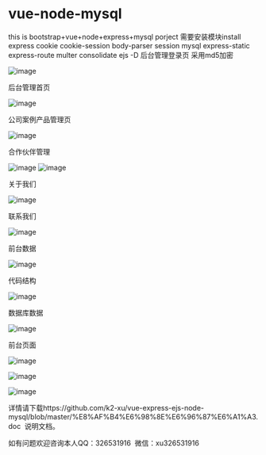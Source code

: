 # vue-node-mysql
this is bootstrap+vue+node+express+mysql porject
需要安装模块install express cookie cookie-session body-parser session mysql express-static express-route multer consolidate ejs -D
后台管理登录页 采用md5加密

![image](https://github.com/k2-xu/vue-node-mysql/blob/master/readme/01.png)

后台管理首页

![image](https://github.com/k2-xu/vue-node-mysql/blob/master/readme/02.png)

公司案例产品管理页

![image](https://github.com/k2-xu/vue-node-mysql/blob/master/readme/03.png)

合作伙伴管理

![image](https://github.com/k2-xu/vue-node-mysql/blob/master/readme/04.png)
![image](https://github.com/k2-xu/vue-node-mysql/blob/master/readme/04.1.png)

关于我们

![image](https://github.com/k2-xu/vue-node-mysql/blob/master/readme/05.png)

联系我们

![image](https://github.com/k2-xu/vue-node-mysql/blob/master/readme/06.png)

前台数据

![image](https://github.com/k2-xu/vue-node-mysql/blob/master/readme/qiantai.png)

代码结构

![image](https://github.com/k2-xu/vue-node-mysql/blob/master/readme/jiegou.png)

数据库数据

![image](https://github.com/k2-xu/vue-node-mysql/blob/master/readme/shujuku.png)

前台页面

![image](https://github.com/k2-xu/vue-node-mysql/blob/master/readme/index.png)

![image](https://github.com/k2-xu/vue-node-mysql/blob/master/readme/news.png)

![image](https://github.com/k2-xu/vue-node-mysql/blob/master/readme/news2.png)

详情请下载https://github.com/k2-xu/vue-express-ejs-node-mysql/blob/master/%E8%AF%B4%E6%98%8E%E6%96%87%E6%A1%A3.doc  说明文档。

如有问题欢迎咨询本人QQ：326531916  微信：xu326531916



